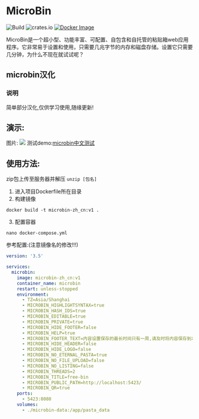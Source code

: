 # MicroBin

![Build](https://github.com/szabodanika/microbin/actions/workflows/rust.yml/badge.svg)
![crates.io](https://img.shields.io/crates/v/microbin.svg)
[![Docker Image](https://github.com/szabodanika/microbin/actions/workflows/docker.yml/badge.svg)](https://hub.docker.com/r/danielszabo99/microbin)

MicroBin是一个超小型、功能丰富、可配置、自包含和自托管的粘贴箱web应用程序。它非常易于设置和使用，只需要几兆字节的内存和磁盘存储。设置它只需要几分钟，为什么不现在就试试呢？

## microbin汉化
### 说明
简单部分汉化,仅供学习使用,随缘更新!
## 演示:
图片:
![](https://lsky.balabi.asia/i/2023/03/26/641ff7330d924.png)
测试demo:[microbin中文测试](https://bin.alldreams.top/)

## 使用方法:

zip包上传至服务器并解压
`unzip [包名]`
1. 进入项目Dockerfile所在目录
2. 构建镜像
```shell
docker build -t microbin-zh_cn:v1 .
```
3. 配置容器
```shell
nano docker-compose.yml
```

参考配置:(注意镜像名的修改!!!)
```yaml
version: '3.5'

services:
  microbin:
    image: microbin-zh_cn:v1
    container_name: microbin
    restart: unless-stopped
    environment:
      - TZ=Asia/Shanghai
      - MICROBIN_HIGHLIGHTSYNTAX=true
      - MICROBIN_HASH_IDS=true
      - MICROBIN_EDITABLE=true
      - MICROBIN_PRIVATE=true
      - MICROBIN_HIDE_FOOTER=false
      - MICROBIN_HELP=true
      - MICROBIN_FOOTER_TEXT=内容设置保存的最长时间只有一周,请及时将内容保存到本地!!!
      - MICROBIN_HIDE_HEADER=false
      - MICROBIN_HIDE_LOGO=false
      - MICROBIN_NO_ETERNAL_PASTA=true
      - MICROBIN_NO_FILE_UPLOAD=false
      - MICROBIN_NO_LISTING=false
      - MICROBIN_THREADS=2
      - MICROBIN_TITLE=free-bin
      - MICROBIN_PUBLIC_PATH=http://localhost:5423/ 
      - MICROBIN_QR=true
    ports:
      - 5423:8080
    volumes:
      - ./microbin-data:/app/pasta_data
```
